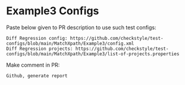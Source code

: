 # Example3 Configs
Paste below given to PR description to use such test configs:
```
Diff Regression config: https://github.com/checkstyle/test-configs/blob/main/MatchXpath/Example3/config.xml
Diff Regression projects: https://github.com/checkstyle/test-configs/blob/main/MatchXpath/Example3/list-of-projects.properties
```
Make comment in PR:
```
Github, generate report
```
